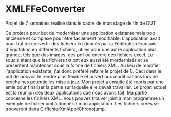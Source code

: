 # XMLFFeConverter
Projet de 7 semaines réalisé dans le cadre de mon stage de fin de DUT

Ce projet a pour but de moderniser une application existante mais trop ancienne et complexe pour être facilement modifiable.
L'application avait pour but de convertir des fichiers txt donnés par la Fédération Français d'Equitation en différents fichiers, utiles pour une autre application plus grande, tels que des images, des pdf ou encore des fichiers excel.
Le soucis étant que les fichiers txt ont eux aussi été mordernisés et se présentent maintenant sous la forme de fichiers XML.
Au lieu de modifier l'application existante, j'ai donc préféré refaire le projet de 0.  Ceci dans le but de pouvoir le rendre plus flexible et ouvert aux modifications lors de prochaines potentielles mise à jour.
Mon projet a ensuite été repris par une amie pour finaliser la partie sur laquelle elle devait travailler. Le projet actuel est la réunion des deux applications que nous avons fait. Ma partie concerne les fichiers XML.
Vous pouvez trouver joint à mon programme un exemple de fichier xml à donner à mon application. Les fichiers créés se trouveront dans C:\fichierXmlAppliChronojump.

